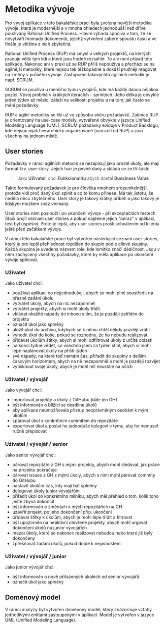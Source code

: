 # Metodika vývoje #

Pro vývoj aplikace v této bakalářské práci byla zvolena novější metodika vývoje, která je modernější a v mnoha ohledech jednodušší než dříve používaný Rational Unified Process. Hlavní výhoda spočívá v tom, že se nevytváří hromady dokumentů, jejichž vytvoření zabere spoustu času a ve finále je většina z nich zbytečná. 

Rational Unified Process (RUP) má smysl u velkých projektů, na kterých pracuje větší tým lidí a které jsou hodně rozsáhlé. To ale není případ této aplikace. Nakonec ani v praxi už se RUP příliš nepoužívá a přechází se na agilnější metodiky, které nejsou tak těžkopádné a dokáží pružněji reagovat na změny v průběhu vývoje. Zástupcem takovýchto agilních metodik je např. SCRUM.

SCRUM se používá u menšího týmu vývojářů, kde má každý danou nějakou pozici. Vývoj probíhá v krátkých iteracích - sprintech. Jeho délka je obvykle jeden týden až měsíc, záleží na velikosti projektu a na tom, jak často se mění požadavky.

RUP a agilní metodiky se liší už ve způsobu sběru požadavků. Zatímco RUP je orientovaný na use-case modely, vytvářené obvykle v jazyce Unified Modeling Language (UML), SCRUM požadavky eviduje v Product Backlogu, kde nejsou nijak hierarchicky organizované (narozdíl od RUP) a jsou všechny na jednom místě. 

## User stories ##

Požadavky v rámci agilních metodik se nezapisují jako prosté úkoly, ale mají formát tzv. user story. Jejich tvar je pevně daný a skládá se ze tří částí:

> Jako **Uživatel**, chci **Funkcionalitu** abych dostal **Bussiness Value**

Takto formulovaný požadavek je pro člověka mnohem srozumitelnější, protože vidí proč daný úkol splnit a co to komu přinese. Má tak jistotu, že nedělá něco zbytečného. User story je takový krátký příbeh a jako takový je lidským mozkem snáz vnímaný.

User stories nám poslouží i po ukončení vývoje - při akceptačních testech. Stačí projít seznam user stories a pokud najdeme jejich "odraz" v aplikaci, test byl úspěšný. Proto je lepší, aby user stories prošli schválením od klienta ještě před začátkem vývoje.

V rámci této bakalářské práce byl vytvořen následující seznam user stories, který je pro lepší přehlednost rozdělen do skupin podle cílové skupiny. Každá skupina je uvedena názvem role, kde lomítko značí dědičnost. Jsou v něm zachyceny všechny požadavky, které by měla aplikace po ukončení vývoje splňovat.

### Uživatel ###

Jako uživatel chci:

* používat aplikaci co nejjednodušeji, abych se mohl plně soustředit na přesné zadání úkolu
* vytvářet úkoly, abych na nic nezapomněl
* vytvářet projekty, abych si mohl úkoly třídit
* vkládat okažité nápady do inboxu s tím, že je později zatřídím do projektu
* označit úkol jako splněný
* uložit úkol do archivu, kdybych se k němu chtěl někdy později vrátit
* vyhodit úkol do koše, pokud se rozhodnu, že ho nebudu realizovat
* přidávat úkolům štítky, abych si mohl odfiltrovat úkoly z určité oblasti
* na konci týdne vědět, co všechno jsem za týden stihl, abych si mohl lépe naplánovat úkoly na příští týden
* své nápady, na které teď nemám čas, přiřadit do skupiny s delším časovým horizontem, abych na ně nezapomněl a mohl je později rozvíjet
* vytisknout svoje úkoly, abych je mohl mít neustále na očích

### Uživatel / vývojář ###

Jako vývojář chci:

* importovat projekty a úkoly z GitHubu (dále jen GH)
* být informován o blížící se deadline úkolů
* aby aplikace neumožňovala přístup neoprávněným osobám k mým úkolům
* spárovat úkol s konkrétním commitem do repozitáře
* exportovat úkol a poslat ho jednoduše kolegovi v týmu, aby ho nemusel ručně přepisovat

### Uživatel / vývojář / senior ###

Jako senior vývojář chci: 

* párovat repozitáře z GH s mými projekty, abych mohl sledovat, jak práce na projektu pokračuje
* párovat issues z GH s mými úkoly, abych s nimi mohl párovat commity do GitHubu
* nastavit úkolům čas, kdy mají být splněny 
* delegovat úkoly junior vývojářům
* přiřadit úkol do konkrétního milníku, abych měl přehled o tom, kolik toho ještě zbývá dokončit
* být informován o změnách v mých repozitářích na GH
* uzavřít projekt, po jeho dokončení příp. ukončení
* přidávat štítky k úkolům, abych je mohl lépe třídit a filtrovat
* být upozorněn na neaktivní otevřené projekty, abych mohl urgovat dokončení úkolů na junior vývojářích
* mazat úkoly, které se nakonec realizovat nebudou nebo které již byly dokončeny
* zpřesňovat zadání úkolů, pokud dojde k nejasnostem

### Uživatel / vývojář / junior ###

Jako junior vývojář chci:

* být informován o nově přiřazených úkolech od senior vývojářů
* označit úkol jako splněný

## Doménový model ##

V rámci analýzy byl vytvořen doménový model, který znázorňuje vztahy jednotlivými entitami zastoupenými v aplikaci. Model je vytvořen v jazyce UML (Unified Modeling Language).


